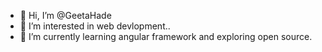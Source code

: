- 👋 Hi, I’m @GeetaHade 
- 👀 I’m interested in web devlopment..
- 🌱 I’m currently learning angular framework and exploring open source.

<!---
GeetaHade/GeetaHade is a ✨ special ✨ repository because its `README.md` (this file) appears on your GitHub profile.
You can click the Preview link to take a look at your changes.
--->

